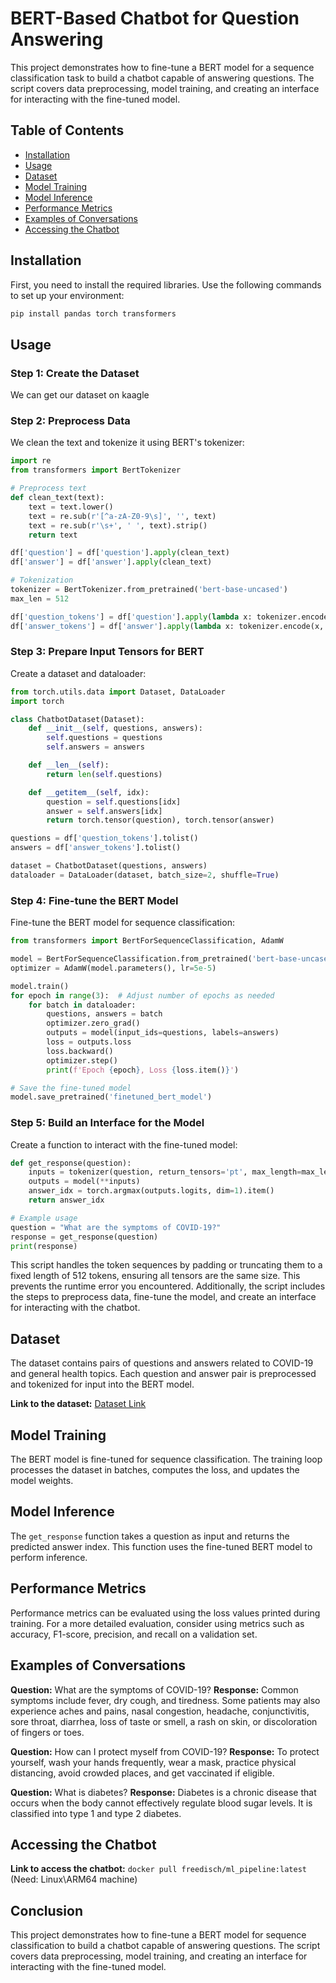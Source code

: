 # BERT-Based Chatbot for Question Answering

This project demonstrates how to fine-tune a BERT model for a sequence classification task to build a chatbot capable of answering questions. The script covers data preprocessing, model training, and creating an interface for interacting with the fine-tuned model.

## Table of Contents

- [Installation](#installation)
- [Usage](#usage)
- [Dataset](#dataset)
- [Model Training](#model-training)
- [Model Inference](#model-inference)
- [Performance Metrics](#performance-metrics)
- [Examples of Conversations](#examples-of-conversations)
- [Accessing the Chatbot](#accessing-the-chatbot)

## Installation

First, you need to install the required libraries. Use the following commands to set up your environment:

```sh
pip install pandas torch transformers
```

## Usage

### Step 1: Create the Dataset

We can get our dataset on kaagle

### Step 2: Preprocess Data

We clean the text and tokenize it using BERT's tokenizer:

```python
import re
from transformers import BertTokenizer

# Preprocess text
def clean_text(text):
    text = text.lower()
    text = re.sub(r'[^a-zA-Z0-9\s]', '', text)
    text = re.sub(r'\s+', ' ', text).strip()
    return text

df['question'] = df['question'].apply(clean_text)
df['answer'] = df['answer'].apply(clean_text)

# Tokenization
tokenizer = BertTokenizer.from_pretrained('bert-base-uncased')
max_len = 512

df['question_tokens'] = df['question'].apply(lambda x: tokenizer.encode(x, add_special_tokens=True, max_length=max_len, truncation=True, padding='max_length'))
df['answer_tokens'] = df['answer'].apply(lambda x: tokenizer.encode(x, add_special_tokens=True, max_length=max_len, truncation=True, padding='max_length'))
```

### Step 3: Prepare Input Tensors for BERT

Create a dataset and dataloader:

```python
from torch.utils.data import Dataset, DataLoader
import torch

class ChatbotDataset(Dataset):
    def __init__(self, questions, answers):
        self.questions = questions
        self.answers = answers

    def __len__(self):
        return len(self.questions)

    def __getitem__(self, idx):
        question = self.questions[idx]
        answer = self.answers[idx]
        return torch.tensor(question), torch.tensor(answer)

questions = df['question_tokens'].tolist()
answers = df['answer_tokens'].tolist()

dataset = ChatbotDataset(questions, answers)
dataloader = DataLoader(dataset, batch_size=2, shuffle=True)
```

### Step 4: Fine-tune the BERT Model

Fine-tune the BERT model for sequence classification:

```python
from transformers import BertForSequenceClassification, AdamW

model = BertForSequenceClassification.from_pretrained('bert-base-uncased', num_labels=2)
optimizer = AdamW(model.parameters(), lr=5e-5)

model.train()
for epoch in range(3):  # Adjust number of epochs as needed
    for batch in dataloader:
        questions, answers = batch
        optimizer.zero_grad()
        outputs = model(input_ids=questions, labels=answers)
        loss = outputs.loss
        loss.backward()
        optimizer.step()
        print(f'Epoch {epoch}, Loss {loss.item()}')

# Save the fine-tuned model
model.save_pretrained('finetuned_bert_model')
```

### Step 5: Build an Interface for the Model

Create a function to interact with the fine-tuned model:

```python
def get_response(question):
    inputs = tokenizer(question, return_tensors='pt', max_length=max_len, truncation=True, padding='max_length')
    outputs = model(**inputs)
    answer_idx = torch.argmax(outputs.logits, dim=1).item()
    return answer_idx

# Example usage
question = "What are the symptoms of COVID-19?"
response = get_response(question)
print(response)
```

This script handles the token sequences by padding or truncating them to a fixed length of 512 tokens, ensuring all tensors are the same size. This prevents the runtime error you encountered. Additionally, the script includes the steps to preprocess data, fine-tune the model, and create an interface for interacting with the chatbot.

## Dataset

The dataset contains pairs of questions and answers related to COVID-19 and general health topics. Each question and answer pair is preprocessed and tokenized for input into the BERT model.

**Link to the dataset:** [Dataset Link](https://github.com/Freedisch/ml-formativeChatbot/blob/main/Covid-QA%20FAQ.csv)

## Model Training

The BERT model is fine-tuned for sequence classification. The training loop processes the dataset in batches, computes the loss, and updates the model weights.

## Model Inference

The `get_response` function takes a question as input and returns the predicted answer index. This function uses the fine-tuned BERT model to perform inference.

## Performance Metrics

Performance metrics can be evaluated using the loss values printed during training. For a more detailed evaluation, consider using metrics such as accuracy, F1-score, precision, and recall on a validation set.

## Examples of Conversations

**Question:** What are the symptoms of COVID-19?
**Response:** Common symptoms include fever, dry cough, and tiredness. Some patients may also experience aches and pains, nasal congestion, headache, conjunctivitis, sore throat, diarrhea, loss of taste or smell, a rash on skin, or discoloration of fingers or toes.

**Question:** How can I protect myself from COVID-19?
**Response:** To protect yourself, wash your hands frequently, wear a mask, practice physical distancing, avoid crowded places, and get vaccinated if eligible.

**Question:** What is diabetes?
**Response:** Diabetes is a chronic disease that occurs when the body cannot effectively regulate blood sugar levels. It is classified into type 1 and type 2 diabetes.

## Accessing the Chatbot

**Link to access the chatbot:** `docker pull freedisch/ml_pipeline:latest` (Need: Linux\ARM64 machine)

## Conclusion

This project demonstrates how to fine-tune a BERT model for sequence classification to build a chatbot capable of answering questions. The script covers data preprocessing, model training, and creating an interface for interacting with the fine-tuned model.
